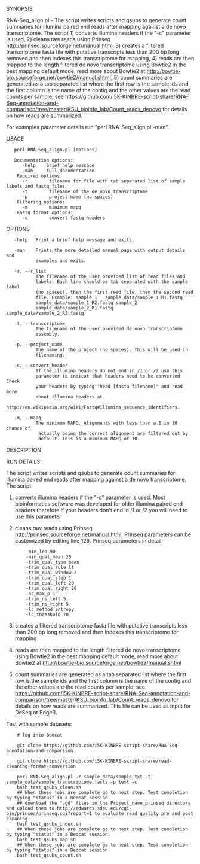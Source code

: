 SYNOPSIS

RNA-Seq_align.pl - The script writes scripts and qsubs to generate
       count summaries for illumina paired end reads after mapping against a
       de novo transcriptome. The script 1) converts illumina headers if the
       "-c" parameter is used, 2) cleans raw reads using Prinseq
       http://prinseq.sourceforge.net/manual.html, 3) creates a filtered
       transcriptome fasta file with putative transcripts less than 200 bp
       long removed and then indexes this transcriptome for mapping, 4) reads
       are then mapped to the length filtered de novo transcriptome using
       Bowtie2 in the best mapping default mode, read more about Bowtie2 at
       http://bowtie-bio.sourceforge.net/bowtie2/manual.shtml, 5) count
       summaries are generated as a tab separated list where the first row is
       the sample ids and the first column is the name of the contig and the
       other values are the read counts per sample, see
       https://github.com/i5K-KINBRE-script-share/RNA-Seq-annotation-and-comparison/tree/master/KSU_bioinfo_lab/Count_reads_denovo
       for details on how reads are summarized.

For examples parameter details run "perl RNA-Seq_align.pl -man".

USAGE

       perl RNA-Seq_align.pl [options]
       
       Documentation options:
          -help    brief help message
          -man     full documentation
        Required options:
          -r        filename for file with tab separated list of sample labels and fastq files
          -t        filename of the de novo transcriptome
          -p        project name (no spaces)
        Filtering options:
          -m        minimum mapq
        Fastq format options:
          -c        convert fastq headers

OPTIONS

       -help   Print a brief help message and exits.

       -man    Prints the more detailed manual page with output details and
               examples and exits.

       -r, --r_list
               The filename of the user provided list of read files and
               labels. Each line should be tab separated with the sample label
               (no spaces), then the first read file, then the second read
               file. Example: sample_1   sample_data/sample_1_R1.fastq
               sample_data/sample_1_R2.fastq sample_2
               sample_data/sample_2_R1.fastq   sample_data/sample_2_R2.fastq

       -t, --transcriptome
               The filename of the user provided de novo transcriptome
               assembly.

       -p, --project_name
               The name of the project (no spaces). This will be used in
               filenaming.
               
       -c, --convert_header
               If the illumina headers do not end in /1 or /2 use this
               parameter to indicat that headers need to be converted. Check
               your headers by typing "head [fasta filename]" and read more
               about illumina headers at
               http://en.wikipedia.org/wiki/Fastq#Illumina_sequence_identifiers.

       -m, --mapq
               The minimum MAPQ. Alignments with less than a 1 in 10 chance of
                actually being the correct alignment are filtered out by
                default. This is a minimum MAPQ of 10.

DESCRIPTION

RUN DETAILS:

The script writes scripts and qsubs to generate count summaries for illumina paired end reads after mapping against a de novo transcriptome. The script

1) converts illumina headers if the "-c" parameter is used. Most bioinformatics software was developed for older illumina paired end headers therefore if your headers don't end in /1 or /2 you will need to use this parameter

2) cleans raw reads using Prinseq http://prinseq.sourceforge.net/manual.html. Prinseq parameters can be customized by editing line 126. Prinseq parameters in detail:

           -min_len 90
           -min_qual_mean 25
           -trim_qual_type mean
           -trim_qual_rule lt
           -trim_qual_window 2
           -trim_qual_step 1
           -trim_qual_left 20
           -trim_qual_right 20
           -ns_max_p 1
           -trim_ns_left 5
           -trim_ns_right 5
           -lc_method entropy
           -lc_threshold 70

3) creates a filtered transcriptome fasta file with putative transcripts less than 200 bp long removed and then indexes this transcriptome for mapping

4) reads are then mapped to the length filtered de novo transcriptome using Bowtie2 in the best mapping default mode, read more about Bowtie2 at http://bowtie-bio.sourceforge.net/bowtie2/manual.shtml

5) count summaries are generated as a tab separated list where the first row is the sample ids and the first column is the name of the contig and the other values are the read counts per sample, see https://github.com/i5K-KINBRE-script-share/RNA-Seq-annotation-and-comparison/tree/master/KSU_bioinfo_lab/Count_reads_denovo for details on how reads are summarized. This file can be used as input for DeSeq or EdgeR.

Test with sample datasets:

        # log into Beocat

        git clone https://github.com/i5K-KINBRE-script-share/RNA-Seq-annotation-and-comparison

        git clone https://github.com/i5K-KINBRE-script-share/read-cleaning-format-conversion

        perl RNA-Seq_align.pl -r sample_data/sample.txt -t sample_data/sample_transcriptome.fasta -p test -c
        bash test_qsubs_clean.sh
        ## When these jobs are complete go to next step. Test completion by typing "status" in a Beocat session.
        ## download the ".gd" files in the Project_name_prinseq directory and upload them to http://edwards.sdsu.edu/cgi-bin/prinseq/prinseq.cgi?report=1 to evaluate read quality pre and post cleaning
        bash test_qsubs_index.sh
        ## When these jobs are complete go to next step. Test completion by typing "status" in a Beocat session.
        bash test_qsubs_map.sh
        ## When these jobs are complete go to next step. Test completion by typing "status" in a Beocat session.
        bash test_qsubs_count.sh
